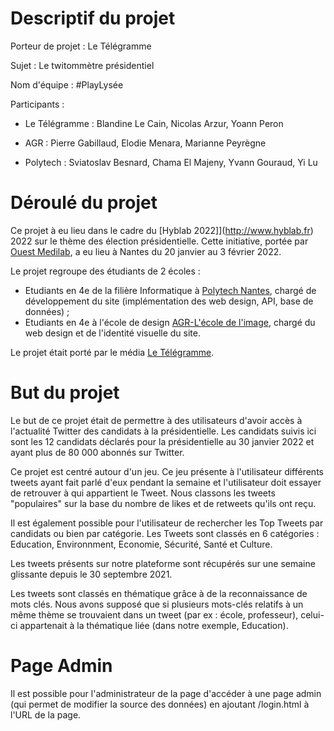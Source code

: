 # Descriptif du projet

Porteur de projet : Le Télégramme

Sujet : Le twitommètre présidentiel

Nom d'équipe : #PlayLysée

Participants : 

- Le Télégramme : Blandine Le Cain, Nicolas Arzur, Yoann Peron

- AGR : Pierre Gabillaud, Elodie Menara, Marianne Peyrègne

- Polytech :  Sviatoslav Besnard, Chama El Majeny, Yvann Gouraud, Yi Lu


# Déroulé du projet

Ce projet à eu lieu dans le cadre du [Hyblab 2022]](http://www.hyblab.fr) 2022 sur le thème des élection présidentielle. Cette initiative, portée par [Ouest Medilab](http://www.ouestmedialab.fr), a eu lieu à Nantes du 20 janvier au 3 février 2022.

Le projet regroupe des étudiants de 2 écoles :
- Etudiants en 4e de la filière Informatique à [Polytech Nantes](http://www.polytech.univ-nantes.fr), chargé de développement du site (implémentation des web design, API, base de données) ;
- Etudiants en 4e à l'école de design  [AGR-L'école de l'image](http://www.agrnantes.fr), chargé du web design et de l'identité visuelle du site.

Le projet était porté par le média [Le Télégramme](https://www.letelegramme.fr/).

# But du projet

Le but de ce projet était de permettre à des utilisateurs d'avoir accès à l'actualité Twitter des candidats à la présidentielle. Les candidats suivis ici sont les 12 candidats déclarés pour la présidentielle au 30 janvier 2022 et ayant plus de 80 000 abonnés sur Twitter.

Ce projet est centré autour d'un jeu. Ce jeu présente à l'utilisateur différents tweets ayant fait parlé d'eux pendant la semaine et l'utilisateur doit essayer de retrouver à qui appartient le Tweet. Nous classons les tweets "populaires" sur la base du nombre de likes et de retweets qu'ils ont reçu.

Il est également possible pour l'utilisateur de rechercher les Top Tweets par candidats ou bien par catégorie. Les Tweets sont classés en 6 catégories : Education, Environnment, Economie, Sécurité, Santé et Culture.

Les tweets présents sur notre plateforme sont récupérés sur une semaine glissante depuis le 30 septembre 2021.

Les tweets sont classés en thématique grâce à de la reconnaissance de mots clés. Nous avons supposé que si plusieurs mots-clés relatifs à un même thème se trouvaient dans un tweet (par ex : école, professeur), celui-ci appartenait à la thématique liée (dans notre exemple, Education).

# Page Admin

Il est possible pour l'administrateur de la page d'accéder à une page admin (qui permet de modifier la source des données) en ajoutant /login.html à l'URL de la page.
